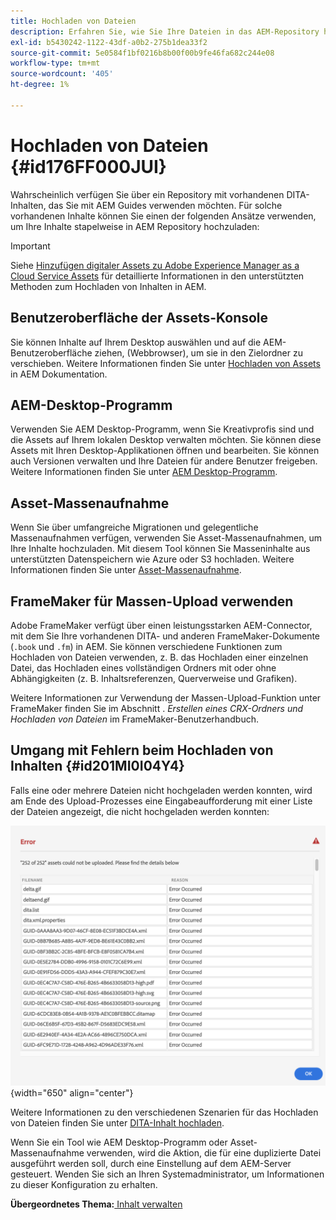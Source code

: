 ```yaml
---
title: Hochladen von Dateien
description: Erfahren Sie, wie Sie Ihre Dateien in das AEM-Repository hochladen und Fehler beheben können. Erfahren Sie mehr über die Benutzeroberfläche der Asset-Konsole, AEM Desktop-Programm, die Erfassung von Asset-Massen und die Verwendung von FrameMaker für Massen-Uploads.
exl-id: b5430242-1122-43df-a0b2-275b1dea33f2
source-git-commit: 5e0584f1bf0216b8b00f00b9fe46fa682c244e08
workflow-type: tm+mt
source-wordcount: '405'
ht-degree: 1%

---
```


# Hochladen von Dateien {#id176FF000JUI}

Wahrscheinlich verfügen Sie über ein Repository mit vorhandenen DITA-Inhalten, das Sie mit AEM Guides verwenden möchten. Für solche vorhandenen Inhalte können Sie einen der folgenden Ansätze verwenden, um Ihre Inhalte stapelweise in AEM Repository hochzuladen:

>[!IMPORTANT]
>
> Siehe [Hinzufügen digitaler Assets zu Adobe Experience Manager as a Cloud Service Assets](https://experienceleague.adobe.com/docs/experience-manager-cloud-service/assets/manage/add-assets.html) für detaillierte Informationen in den unterstützten Methoden zum Hochladen von Inhalten in AEM.

## Benutzeroberfläche der Assets-Konsole

Sie können Inhalte auf Ihrem Desktop auswählen und auf die AEM-Benutzeroberfläche ziehen, \(Webbrowser\), um sie in den Zielordner zu verschieben. Weitere Informationen finden Sie unter [Hochladen von Assets](https://experienceleague.adobe.com/docs/experience-manager-cloud-service/assets/manage/add-assets.html#upload-assets) in AEM Dokumentation.

## AEM-Desktop-Programm

Verwenden Sie AEM Desktop-Programm, wenn Sie Kreativprofis sind und die Assets auf Ihrem lokalen Desktop verwalten möchten. Sie können diese Assets mit Ihren Desktop-Applikationen öffnen und bearbeiten. Sie können auch Versionen verwalten und Ihre Dateien für andere Benutzer freigeben. Weitere Informationen finden Sie unter [AEM Desktop-Programm](https://experienceleague.adobe.com/docs/experience-manager-desktop-app/using/using.html?lang=de).

## Asset-Massenaufnahme

Wenn Sie über umfangreiche Migrationen und gelegentliche Massenaufnahmen verfügen, verwenden Sie Asset-Massenaufnahmen, um Ihre Inhalte hochzuladen. Mit diesem Tool können Sie Masseninhalte aus unterstützten Datenspeichern wie Azure oder S3 hochladen. Weitere Informationen finden Sie unter [Asset-Massenaufnahme](https://experienceleague.adobe.com/docs/experience-manager-cloud-service/assets/manage/add-assets.html?lang=en#asset-bulk-ingestor).

## FrameMaker für Massen-Upload verwenden

Adobe FrameMaker verfügt über einen leistungsstarken AEM-Connector, mit dem Sie Ihre vorhandenen DITA- und anderen FrameMaker-Dokumente \(`.book` und `.fm`\) in AEM. Sie können verschiedene Funktionen zum Hochladen von Dateien verwenden, z. B. das Hochladen einer einzelnen Datei, das Hochladen eines vollständigen Ordners mit oder ohne Abhängigkeiten \(z. B. Inhaltsreferenzen, Querverweise und Grafiken\).

Weitere Informationen zur Verwendung der Massen-Upload-Funktion unter FrameMaker finden Sie im Abschnitt . *Erstellen eines CRX-Ordners und Hochladen von Dateien* im FrameMaker-Benutzerhandbuch.

## Umgang mit Fehlern beim Hochladen von Inhalten {#id201MI0I04Y4}

Falls eine oder mehrere Dateien nicht hochgeladen werden konnten, wird am Ende des Upload-Prozesses eine Eingabeaufforderung mit einer Liste der Dateien angezeigt, die nicht hochgeladen werden konnten:

![](images/uuid-files-failed-to-upload_cs.png){width="650" align="center"}

Weitere Informationen zu den verschiedenen Szenarien für das Hochladen von Dateien finden Sie unter [DITA-Inhalt hochladen](authoring-file-management.md#).

Wenn Sie ein Tool wie AEM Desktop-Programm oder Asset-Massenaufnahme verwenden, wird die Aktion, die für eine duplizierte Datei ausgeführt werden soll, durch eine Einstellung auf dem AEM-Server gesteuert. Wenden Sie sich an Ihren Systemadministrator, um Informationen zu dieser Konfiguration zu erhalten.

**Übergeordnetes Thema:**[ Inhalt verwalten](authoring.md)
